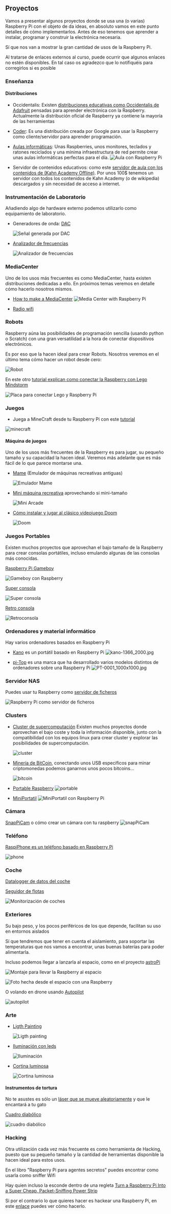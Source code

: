 ## Proyectos

Vamos a presentar algunos proyectos donde se usa una (o varias) Raspberry Pi con el objeto de da ideas, en absoluto vamos en este punto  detalles de cómo implementarlos. Antes de eso tenemos que aprender a instalar, programar y construir la electrónica necesaria.

Sí que nos van a mostrar la gran cantidad de usos de la Raspberry Pi.

Al tratarse de enlaces externos al curso, puede ocurrir que algunos enlaces no estén disponibles. En tal caso os agradezco que lo notifiquéis para corregirlos si es posible

### Enseñanza

#### Distribuciones

* Occidentalis: Existen [distribuciones  educativas como Occidentalis de Adafruit](https://learn.adafruit.com/adafruit-raspberry-pi-educational-linux-distro) pensadas para aprender electrónica con la Raspberry. Actualmente la distribución oficial de Raspberry ya contiene la mayoría de las herramientas

* [Coder](https://googlecreativelab.github.io/coder/): Es una distribución creada por Google para usar la Raspberry como cliente/servidor para aprender programación.

* [Aulas informáticas](https://www.raspberrypi.org/blog/bringing-computing-to-rural-cameroon/): Unas Raspberries, unos monitores, teclados y ratones reciclados y una mínima infraestructura de red permite crear unas aulas informáticas perfectas para el día.
![Aula con Raspberry Pi](./images/AulaPi.jpg)

* Servidor de contenidos educativos: como este [servidor de aula con los contenidos de (Kahn Academy Offline)](https://pi.mujica.org/howto_es.html). Por unos 100$ tenemos un servidor con todos los contenidos de Kahn Academy (o de wikipedia) descargados y sin necesidad de acceso a internet.

### Instrumentación de Laboratorio

Añadiendo algo de hardware externo podemos utilizarlo como equipamiento de laboratorio.

* Generadores de onda: [DAC](https://learn.adafruit.com/mcp4725-12-bit-dac-with-raspberry-pi)

  ![Señal generada por DAC](./images/DAC_Scope.png)

* [Analizador de frecuencias](https://learn.adafruit.com/freq-show-raspberry-pi-rtl-sdr-scanner)

  ![Analizador de frecuencias](./images/DSC00699.jpg)


### MediaCenter

Uno de los usos más frecuentes es como MediaCenter, hasta existen distribuciones dedicadas a ello. En próximos temas veremos en detalle cómo hacerlo nosotros mismos.

* [How to make a MediaCenter](https://learn.adafruit.com/raspberry-pi-as-a-media-center?view=all)
![Media Center with Raspberry Pi](./images/raspberry_pi_xbmc_playing_music.jpg)

* [Radio wifi](https://learn.adafruit.com/pi-wifi-radio?view=all) 

### Robots

Raspberry aúna las posibilidades de programación sencilla (usando python o Scratch) con una gran versatilidad a la hora de conectar dispositivos electrónicos.

Es por eso que la hacen ideal para crear Robots. Nosotros veremos en el último tema cómo hacer un robot desde cero:

![Robot](./images/RobotTop.jpg)

En este otro [tutorial explican como conectar la Raspberry con Lego Mindstorm](https://learn.sparkfun.com/tutorials/getting-started-with-the-brickpi?_ga=1.260570443.733603098.1443800444)

![Placa para conectar Lego y Raspberry Pi](./images/Brick_Pi_Hookup_Guide-12.jpg)


### Juegos

* Juega a MineCraft desde tu Raspberry Pi con este [tutorial](https://learn.adafruit.com/running-minecraft-on-a-raspberry-pi)

![minecraft](./images/minecraft2.jpg)

#### Máquina de juegos

Uno de los usos más frecuentes de la Raspberry es para jugar, su pequeño tamaño y su capacidad la hacen ideal. Veremos más adelante que es más fácil de lo que parece montarse una.

* [Mame](https://learn.adafruit.com/retro-gaming-with-raspberry-pi?view=all) (Emulador de máquinas recreativas antiguas)

  ![Emulador Mame](./images/gaming_joust.jpg)

* [Mini máquina recreativa](https://learn.adafruit.com/cupcade-raspberry-pi-micro-mini-arcade-game-cabinet?view=all) aprovechando si mini-tamaño

  ![Mini Arcade](./images/gaming_cover.jpg)

* [Cómo instalar y jugar al clásico videojuego  Doom](https://learn.sparkfun.com/tutorials/setting-up-raspbian-and-doom?_ga=1.227922267.733603098.1443800444)

  ![Doom](./images/doom.png)

### Juegos Portables

Existen muchos proyectos que aprovechan el bajo tamaño de la Raspberry para crear consolas portátiles, incluso emulando algunas de las consolas más conocidas.

[Raspberry Pi Gameboy](https://learn.adafruit.com/pigrrl-raspberry-pi-gameboy?view=all)

![Gameboy con Raspberry](./images/gaming_pigrrl-adabot.jpg)

[Super consola](https://learn.adafruit.com/super-game-pi?view=all)

![Super consola](./images/gaming_hero-hands1.jpg)


[Retro consola](https://www.instructables.com/id/Breadboard-RetroPie/)

![Retroconsola](./images/retroconsola.jpg)


### Ordenadores y material informático

Hay varios ordenadores basados en Raspberry Pi

* [Kano](http://www.raspberrypi-spy.co.uk/2016/04/kano-computer-kit-first-impressions/) es un portátil  basado en Raspberry Pi
![kano-1366_2000.jpg](./images/kano-1366_2000.jpg)

* [pi-Top](https://www.pi-top.com/) es una marca que ha desarrollado varios modelos distintos de ordenadores sobre una Raspberry Pi
![PT-0001_1000x1000.jpg](./images/PT-0001_1000x1000.jpg)


### Servidor NAS

Puedes usar tu Raspberry como [servidor de ficheros](https://www.adslzone.net/2016/08/24/convierte-cualquier-disco-duro-nas-gracias-la-raspberry-pi-3/)

![Raspberry Pi como servidor de ficheros](http://www.davidhunt.ie/wp-content/uploads/2013/01/IMG_7585.jpg)

### Clusters

* [Cluster de supercomputación](http://www.cyberhades.com/2014/02/19/tutorial-para-instalar-un-cluster-de-40-nodos-con-raspberry-pi/) Existen muchos proyectos donde aprovechan el bajo coste y toda la información disponible, junto con la compatibilidad con los equipos linux para crear cluster y explorar las posibilidades de supercomputación.

  ![cluster](./images/PiCluster1.JPG)

* [Minería de BitCoin](https://learn.adafruit.com/piminer-raspberry-pi-bitcoin-miner), conectando unos USB específicos para minar criptomonedas podemos ganarnos unos pocos bitcoins...

  ![bitcoin](./images/bcminer1_1200.jpg)

* [Portable Raspberry](https://learn.adafruit.com/touch-pi-portable-raspberry-pi)
![portable](./images/hero-face3-sm.jpg)


* [MiniPortatil](https://learn.adafruit.com/mini-raspberry-pi-handheld-notebook-palmtop)
![MiniPortatil con Raspberry Pi](./images/hero-pitop-sm.jpg)

### Cámara

[SnapPiCam](https://learn.adafruit.com/snappicam-raspberry-pi-camera) o cómo crear un cámara con tu raspberry
![snapPiCam](./images/snappy_cam.jpg)


### Teléfono

[RaspiPhone es un teléfono basado en Raspberry Pi](https://learn.adafruit.com/piphone-a-raspberry-pi-based-cellphone?view=all)

![phone](./images/RaspiPhone.jpg)

### Coche

[Datalogger de datos del coche](http://www.stuffaboutcode.com/2013/07/raspberry-pi-reading-car-obd-ii-data.html)

[Seguidor de flotas](http://www.stuffaboutcode.com/2013/10/raspberry-pi-car-cam-gps-data-map.html)

![Monitorización de coches](./images/coche.jpg)

### Exteriores

Su bajo peso, y los pocos periféricos de los que depende, facilitan su uso en entornos aislados

Sí que tendremos que tener en cuenta el aislamiento, para soportar las temperaturas que nos vamos a encontrar, unas buenas baterías para poder alimentarla.

Incluso podemos llegar a lanzarla al espacio, como en el proyecto [astroPi](https://astro-pi.org/)

![Montaje para llevar la Raspberry al espacio](./images/balloon-electronics.jpg)

![Foto hecha desde el espacio con una Raspberry](./images/balloon-shot.jpeg)

O volando en drone usando  [Autopilot](https://ardupilot.org/copter/docs/common-erle-brain-linux-autopilot.html)

![autopilot](./images/CUAG0x8WoAAeHjp.jpg)

### Arte

* [Ligth Painting](https://learn.adafruit.com/light-painting-with-raspberry-pi)

  ![Ligth painting](./images/fire.jpg)

* [Iluminación con leds](https://learn.adafruit.com/neopixels-on-raspberry-pi)

  ![Iluminación](./images/leds.jpg)

* [Cortina luminosa](https://learn.adafruit.com/1500-neopixel-led-curtain-with-raspberry-pi-fadecandy?view=all)

  ![Cortina luminosa](./images/leds_curtain-anim.gif)

#### Instrumentos de tortura

No te asustes es sólo un [láser que se mueve aleatoriamente](https://learn.adafruit.com/raspberry-pi-wifi-controlled-cat-laser-toy?view=all) y que le encantará a tu gato

[Cuadro diabólico](https://learn.adafruit.com/creepy-face-tracking-portrait?view=all)

  ![cuadro diabólico](./images/raspberry_pi_DSC00316.jpg)

### Hacking

Otra utilización cada vez más frecuente es como herramienta de Hacking, puesto que su pequeño tamaño y la cantidad de herramientas disponible la hacen ideal para estos usos.

En el libro "Raspberry Pi para agentes secretos" puedes encontrar como usarla como sniffer Wifi

Hay quien incluso la esconde dentro de una regleta [Turn a Raspberry Pi Into a Super Cheap, Packet-Sniffing Power Strip](http://lifehacker.com/six-great-diy-projects-for-hacking-computers-and-networ-1649618886)

Si por el contrario lo que quieres hacer es hackear una Raspberry Pi, en este [enlace](https://geekytheory.com/hacking-raspberry-pi/) puedes ver cómo hacerlo.


